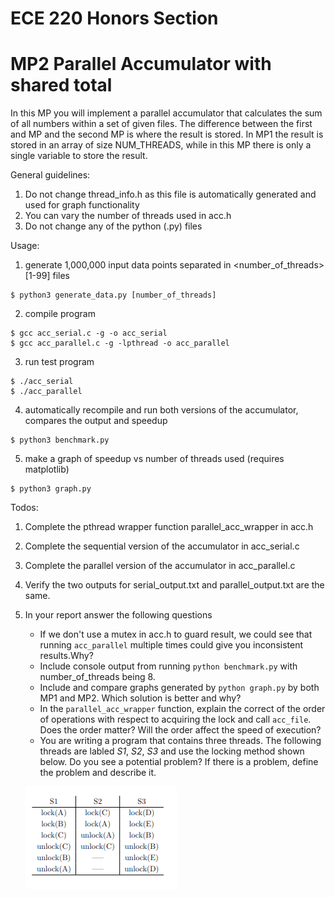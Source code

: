 # ECE 220 Honors Section
# MP2 Parallel Accumulator with shared total

In this MP you will implement a parallel accumulator that calculates the sum of all numbers within a set of given files. The difference between the first and MP and the second MP is where the result is stored. In MP1 the result is stored in an array of size NUM_THREADS, while in this MP there is only a single variable to store the result.

General guidelines: 
1. Do not change thread_info.h as this file is automatically generated and used for graph functionality
2. You can vary the number of threads used in acc.h
3. Do not change any of the python (.py) files

Usage:  

  1. generate 1,000,000 input data points separated in <number_of_threads> [1-99] files  
    
    $ python3 generate_data.py [number_of_threads]
    
  2. compile program
    
    $ gcc acc_serial.c -g -o acc_serial
    $ gcc acc_parallel.c -g -lpthread -o acc_parallel

  3. run test program

    $ ./acc_serial
    $ ./acc_parallel

  4. automatically recompile and run both versions of the accumulator, compares the output and speedup

    $ python3 benchmark.py

  5. make a graph of speedup vs number of threads used (requires matplotlib)

    $ python3 graph.py

Todos:  
1. Complete the pthread wrapper function parallel_acc_wrapper in acc.h  
2. Complete the sequential version of the accumulator in acc_serial.c  
3. Complete the parallel version of the accumulator in acc_parallel.c
4. Verify the two outputs for serial_output.txt and parallel_output.txt are the same.
5. In your report answer the following questions
    - If we don't use a mutex in acc.h to guard result, we could see that running `acc_parallel` multiple times could give you inconsistent results.Why?
    - Include console output from running `python benchmark.py` with number_of_threads being 8.
    - Include and compare graphs generated by `python graph.py` by both MP1 and MP2. Which solution is better and why?
    - In the `parallel_acc_wrapper` function, explain the correct  of the order of operations with respect to acquiring the lock and call `acc_file`. Does the order matter? Will the order affect the speed of execution?
    - You are writing a program that contains three threads.  The following threads are labled *S1*, *S2*, *S3* and use the locking method shown below. Do you see a potential problem? If there is a problem, define the problem and describe it.
     
    ![HomeworkProblem](./images/Problem2.5.4.png?raw=true)



